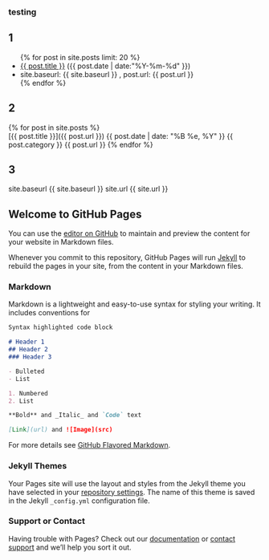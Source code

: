
### testing

## 1
<ul class="posts">
{% for post in site.posts limit: 20 %}
  <div class="post_info">
    <li>
         <a href="{{ post.url }}">{{ post.title }}</a>
         <span>({{ post.date | date:"%Y-%m-%d" }})</span>
    </li>
    <li>site.baseurl: {{ site.baseurl }} , post.url: {{ post.url }}
    </li>
    </div>
  {% endfor %}
</ul>

## 2

{% for post in site.posts %}	
    [{{ post.title }}]({{ post.url }}) {{ post.date | date: "%B %e, %Y" }} {{ post.category }} {{ post.url }}
{% endfor %}	

## 3
site.baseurl {{ site.baseurl }}
site.url {{ site.url }}

## Welcome to GitHub Pages

You can use the [editor on GitHub](https://github.com/viktorsmari/jekylltest/edit/master/index.md) to maintain and preview the content for your website in Markdown files.

Whenever you commit to this repository, GitHub Pages will run [Jekyll](https://jekyllrb.com/) to rebuild the pages in your site, from the content in your Markdown files.

### Markdown

Markdown is a lightweight and easy-to-use syntax for styling your writing. It includes conventions for

```markdown
Syntax highlighted code block

# Header 1
## Header 2
### Header 3

- Bulleted
- List

1. Numbered
2. List

**Bold** and _Italic_ and `Code` text

[Link](url) and ![Image](src)
```

For more details see [GitHub Flavored Markdown](https://guides.github.com/features/mastering-markdown/).

### Jekyll Themes

Your Pages site will use the layout and styles from the Jekyll theme you have selected in your [repository settings](https://github.com/viktorsmari/jekylltest/settings). The name of this theme is saved in the Jekyll `_config.yml` configuration file.

### Support or Contact

Having trouble with Pages? Check out our [documentation](https://help.github.com/categories/github-pages-basics/) or [contact support](https://github.com/contact) and we’ll help you sort it out.
